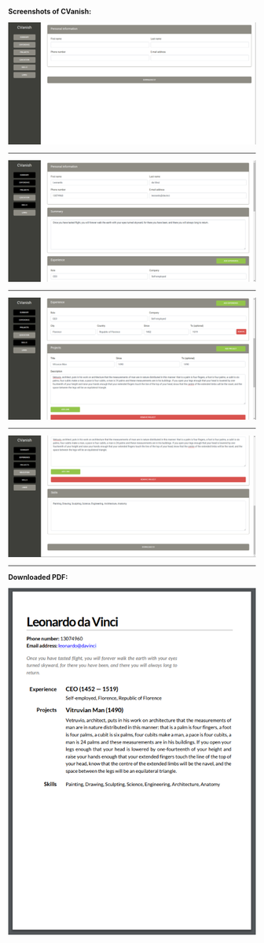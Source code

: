**Screenshots of CVanish:**


![Screenshot](screenshots/1.png)
___
![Screenshot](screenshots/2.png)
___
![Screenshot](screenshots/3.png)
___
![Screenshot](screenshots/4.png)
___
**Downloaded PDF:**

![Screenshot](screenshots/result.png)
